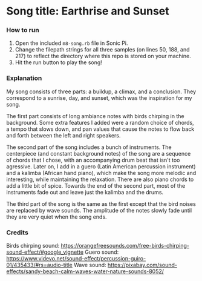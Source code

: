# Song title: Earthrise and Sunset

### How to run
1. Open the included `m8-song.rb` file in Sonic Pi.
2. Change the filepath strings for all three samples (on lines 50, 188, and 217) 
to reflect the directory where this repo is stored on your machine. 
3. Hit the run button to play the song!

### Explanation
My song consists of three parts: a buildup, a climax, and a conclusion. They 
correspond to a sunrise, day, and sunset, which was the inspiration for my song.

The first part consists of long ambiance notes with birds chirping in the 
background. Some extra features I added were a random choice of chords, a tempo
that slows down, and pan values that cause the notes to flow back and forth
between the left and right speakers.

The second part of the song includes a bunch of instruments. The centerpiece 
(and constant background notes) of the song are a sequence of chords that I 
chose, with an accompanying drum beat that isn't too agressive. Later on, I add
in a guero (Latin American percussion instrument) and a kalimba (African hand
piano), which make the song more melodic and interesting, while maintaining the
relaxation. There are also piano chords to add a little bit of spice. Towards 
the end of the second part, most of the instruments fade out and leave just the
kalimba and the drums.

The third part of the song is the same as the first except that the bird noises
are replaced by wave sounds. The amplitude of the notes slowly fade until they 
are very quiet when the song ends.

### Credits
Birds chirping sound: https://orangefreesounds.com/free-birds-chirping-sound-effect/#google_vignette
Guero sound: https://www.videvo.net/sound-effect/percussion-guiro-01/435433/#rs=audio-title
Wave sound: https://pixabay.com/sound-effects/sandy-beach-calm-waves-water-nature-sounds-8052/
